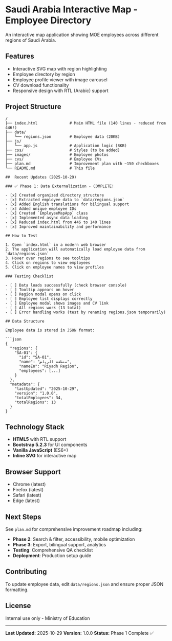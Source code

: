 # Saudi Arabia Interactive Map - Employee Directory

An interactive map application showing MOE employees across different regions of Saudi Arabia.

## Features

- Interactive SVG map with region highlighting
- Employee directory by region
- Employee profile viewer with image carousel
- CV download functionality
- Responsive design with RTL (Arabic) support

## Project Structure

```
/
├── index.html              # Main HTML file (140 lines - reduced from 446!)
├── data/
│   └── regions.json        # Employee data (20KB)
├── js/
│   └── app.js              # Application logic (8KB)
├── css/                    # Styles (to be added)
├── images/                 # Employee photos
├── cvs/                    # Employee CVs
├── plan.md                 # Improvement plan with ~150 checkboxes
└── README.md               # This file

##  Recent Updates (2025-10-29)

### ✅ Phase 1: Data Externalization - COMPLETE!

- [x] Created organized directory structure
- [x] Extracted employee data to `data/regions.json`
- [x] Added English translations for bilingual support
- [x] Added unique employee IDs
- [x] Created `EmployeeMapApp` class
- [x] Implemented async data loading
- [x] Reduced index.html from 446 to 140 lines
- [x] Improved maintainability and performance

## How to Test

1. Open `index.html` in a modern web browser
2. The application will automatically load employee data from `data/regions.json`
3. Hover over regions to see tooltips
4. Click on regions to view employees
5. Click on employee names to view profiles

### Testing Checklist

- [ ] Data loads successfully (check browser console)
- [ ] Tooltip appears on hover
- [ ] Region modal opens on click
- [ ] Employee list displays correctly
- [ ] Employee modal shows images and CV link
- [ ] All regions work (13 total)
- [ ] Error handling works (test by renaming regions.json temporarily)

## Data Structure

Employee data is stored in JSON format:

```json
{
  "regions": {
    "SA-01": {
      "id": "SA-01",
      "name": "منطقة الرياض",
      "nameEn": "Riyadh Region",
      "employees": [...]
    }
  },
  "metadata": {
    "lastUpdated": "2025-10-29",
    "version": "1.0.0",
    "totalEmployees": 34,
    "totalRegions": 13
  }
}
```

## Technology Stack

- **HTML5** with RTL support
- **Bootstrap 5.2.3** for UI components
- **Vanilla JavaScript** (ES6+)
- **Inline SVG** for interactive map

## Browser Support

- Chrome (latest)
- Firefox (latest)
- Safari (latest)
- Edge (latest)

## Next Steps

See `plan.md` for comprehensive improvement roadmap including:

- **Phase 2**: Search & filter, accessibility, mobile optimization
- **Phase 3**: Export, bilingual support, analytics
- **Testing**: Comprehensive QA checklist
- **Deployment**: Production setup guide

## Contributing

To update employee data, edit `data/regions.json` and ensure proper JSON formatting.

## License

Internal use only - Ministry of Education

---

**Last Updated:** 2025-10-29
**Version:** 1.0.0
**Status:** Phase 1 Complete ✅
